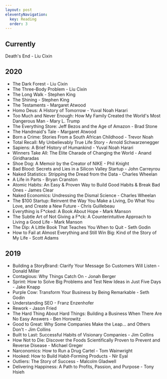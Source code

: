 ```yaml
---
layout: post
eleventyNavigation:
  key: Reading
  order: 3
---
```


## Currently

Death's End - Liu Cixin

## 2020

- The Dark Forest - Liu Cixin
- The Three-Body Problem - Liu Cixin
- The Long Walk - Stephen King
- The Shining - Stephen King
- The Testaments - Margaret Atwood
- Homo Deus: A History of Tomorrow - Yuval Noah Harari
- Too Much and Never Enough: How My Family Created the World's Most Dangerous Man - Mary L. Trump
- The Everything Store: Jeff Bezos and the Age of Amazon - Brad Stone
- The Handmaid's Tale - Margaret Atwood
- Born a Crime: Stories From a South African Childhood - Trevor Noah
- Total Recall: My Unbelievably True Life Story - Arnold Schwarzenegger
- Sapiens: A Brief History of Humankind - Yuval Noah Harari
- Winners Take All: The Elite Charade of Changing the World - Anand Giridharadas
- Shoe Dog: A Memoir by the Creator of NIKE - Phil Knight
- Bad Blood: Secrets and Lies in a Silicon Valley Startup - John Carreyrou
- Naked Statistics: Stripping the Dread from the Data - Charles Wheelan
- A Life in Parts - Bryan Cranston
- Atomic Habits: An Easy & Proven Way to Build Good Habits & Break Bad Ones - James Clear
- Naked Economics: Undressing the Dismal Science - Charles Wheelan
- The \$100 Startup: Reinvent the Way You Make a Living, Do What You Love, and Create a New Future - Chris Guillebeau
- Everything is F\*cked: A Book About Hope - Mark Manson
- The Subtle Art of Not Giving a F\*ck: A Counterintuitive Approach to Living a Good Life - Mark Manson
- The Dip: A Little Book That Teaches You When to Quit - Seth Godin
- How to Fail at Almost Everything and Still Win Big: Kind of the Story of My Life - Scott Adams

## 2019

- Building a StoryBrand: Clarify Your Message So Customers Will Listen - Donald Miller
- Contagious: Why Things Catch On - Jonah Berger
- Sprint: How to Solve Big Problems and Test New Ideas in Just Five Days - Jake Knapp
- Purple Cow: Transform Your Business by Being Remarkable - Seth Godin
- Understanding SEO - Franz Enzenhofer
- Rework - Jason Fried
- The Hard Thing About Hard Things: Building a Business When There Are No Easy Answers - Ben Horowitz
- Good to Great: Why Some Companies Make the Leap... and Others Don't - Jim Collins
- Built to Last: Successful Habits of Visionary Companies - Jim Collins
- How Not to Die: Discover the Foods Scientifically Proven to Prevent and Reverse Disease - Michael Greger
- Narconomics: How to Run a Drug Cartel - Tom Wainwright
- Hooked: How to Build Habit-Forming Products - Nir Eyal
- Outliers: The Story of Success - Malcolm Gladwell
- Delivering Happiness: A Path to Profits, Passion, and Purpose - Tony Hsieh
